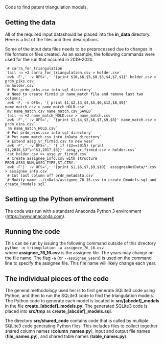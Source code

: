 Code to find patent triangulation models.


## Getting the data
All of the required input datashould be placed into the **in\_data** directory.
Here is a list of the files and their descriptions.

Some of the input data files needs to be preprocessed due to changes in file formats or files created.
As an example, the following commands were used for the run that occured in 2019-2020.

    `# carra_for_triangulation`  
    `tail -n +2 carra_for_triangulation.csv > holder.csv`  
    `awk -F',' -v OFS=',' '{print $10,$6,$5,$8,$3,$4,$7,$1}' holder.csv > prdn_piks.csv
    rm holder.csv`  
    `# Put prdn_piks.csv into sql directory`  
    `# Need to create firmid in name_match file and remove last two columns:`  
    `awk -F, -v OFS=, '{ print $1,$2,$3,$4,$5,$6,$12,$8,$9}' name_match.csv > name_match_HOLD.csv`  
    `mv name_match.csv name_match.csv_SAVED`  
    `tail -n +2 name_match_HOLD.csv > name_match.csv`  
    `awk -F',' -v OFS=',' '{print $1,$4,$3,$6,$7,$9,$8}' name_match.csv > prdn_eins.csv`  
    `rm name_match_HOLD.csv`  
    `# Put prdn_eins.csv into sql directory`  
    `# Put name_match.csv into inData directory`  
    `# Extend assg_yr_firmid.csv to new year`  
    `awk -F',' -v OFS=',' '{ if ($2==2015) {print $1,2016,$3"\n"$1,2017,$3}}' assg_yr_firmid.csv > holder.csv`  
    `cat holder.csv >> assg_yr_firmid.csv`  
    `# Create assignee_info.csv with structure PRDN,ASSG_NUM,ASSG_TYPE,ST,CTRY:`  
    `awk -F'|' -v OFS=',' '{print $1,$6,$7,$9,$10}' assigneeOutData/*.csv > assignee_info.csv`  
    `# Cut last column off prdn_metadata.csv`  
    `# Modify name ../inData/assignee_76_16.csv in create_Dmodels.sql and create_Fmodels.sql`  


## Setting up the Python environment
The code was run with a standard Anaconda Python 3 environment (https://www.anaconda.com).


## Running the code
This can be run by issuing the following command outside of this directory  
`python -m triangulation -a assignee_76_16.csv`  
where **assignee_76_16.csv** is the assignee file.
The years may change on the file name.
The flag `-a` (or `--assignee_years`) is used on the command line to specify the assignee file.
This file name will likely change each year.


## The individual pieces of the code
The general methodology used her is to first generate SQLite3 code using Python, and then to run the SQLite3 code to find the triangulation models.
The Python code to generate each model is located in **src/[abcdef]_models** in the file **create\_[abcdef]\_models.py**.
The generated SQLite3 code is placed into **src/tmp** as **create\_[abcdef]\_models.sql**.


The directory **src/shared\_code** contains code that is called by multiple SQLite3 code generating Python files.
This includes files to collect together shared column names (**column\_names.py**), input and output file names (**file\_names.py**), and shared table names (**table\_names.py**).